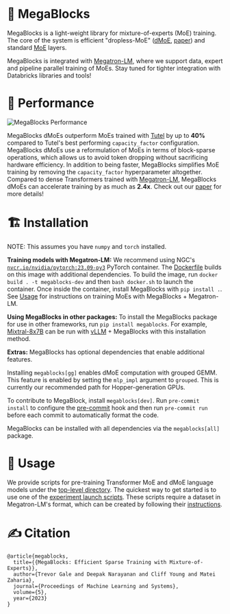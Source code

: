 # :robot: MegaBlocks

MegaBlocks is a light-weight library for mixture-of-experts (MoE) training. The core of the system is efficient "dropless-MoE" ([dMoE](megablocks/layers/dmoe.py), [paper](https://arxiv.org/abs/2211.15841)) and standard [MoE](megablocks/layers/moe.py) layers.

MegaBlocks is integrated with [Megatron-LM](https://github.com/NVIDIA/Megatron-LM), where we support data, expert and pipeline parallel training of MoEs. Stay tuned for tighter integration with Databricks libraries and tools!

# :rocket: Performance

![MegaBlocks Performance](media/dropping_end_to_end.png)

MegaBlocks dMoEs outperform MoEs trained with [Tutel](https://github.com/microsoft/tutel) by up to **40%** compared to Tutel's best performing `capacity_factor` configuration. MegaBlocks dMoEs use a reformulation of MoEs in terms of block-sparse operations, which allows us to avoid token dropping without sacrificing hardware efficiency. In addition to being faster, MegaBlocks simplifies MoE training by removing the `capacity_factor` hyperparameter altogether. Compared to dense Transformers trained with [Megatron-LM](https://github.com/NVIDIA/Megatron-LM), MegaBlocks dMoEs can accelerate training by as much as **2.4x**. Check out our [paper](https://arxiv.org/abs/2211.15841) for more details!

# :building_construction: Installation

NOTE: This assumes you have `numpy` and `torch` installed.

**Training models with Megatron-LM:** We recommend using NGC's [`nvcr.io/nvidia/pytorch:23.09-py3`](https://catalog.ngc.nvidia.com/orgs/nvidia/containers/pytorch/tags) PyTorch container. The [Dockerfile](Dockerfile) builds on this image with additional dependencies. To build the image, run `docker build . -t megablocks-dev` and then `bash docker.sh` to launch the container. Once inside the container, install MegaBlocks with `pip install .`. See [Usage](#steam_locomotive-usage) for instructions on training MoEs with MegaBlocks + Megatron-LM.

**Using MegaBlocks in other packages:** To install the MegaBlocks package for use in other frameworks, run `pip install megablocks`. For example, [Mixtral-8x7B](https://mistral.ai/news/mixtral-of-experts/) can be run with [vLLM](https://github.com/vllm-project/vllm) + MegaBlocks with this installation method.

**Extras:** MegaBlocks has optional dependencies that enable additional features.

Installing `megablocks[gg]` enables dMoE computation with grouped GEMM. This feature is enabled by setting the `mlp_impl` argument to `grouped`. This is currently our recommended path for Hopper-generation GPUs.

To contribute to MegaBlock, install `megablocks[dev]`. Run `pre-commit install` to configure the [pre-commit](https://pre-commit.com/) hook and then run `pre-commit run` before each commit to automatically format the code.

MegaBlocks can be installed with all dependencies via the `megablocks[all]` package.

# :steam_locomotive: Usage

We provide scripts for pre-training Transformer MoE and dMoE language models under the [top-level directory](megablocks/). The quickest way to get started is to use one of the [experiment launch scripts](exp/). These scripts require a dataset in Megatron-LM's format, which can be created by following their [instructions](https://github.com/NVIDIA/Megatron-LM#data-preprocessing).

# :writing_hand: Citation

```
@article{megablocks,
  title={{MegaBlocks: Efficient Sparse Training with Mixture-of-Experts}},
  author={Trevor Gale and Deepak Narayanan and Cliff Young and Matei Zaharia},
  journal={Proceedings of Machine Learning and Systems},
  volume={5},
  year={2023}
}
```
